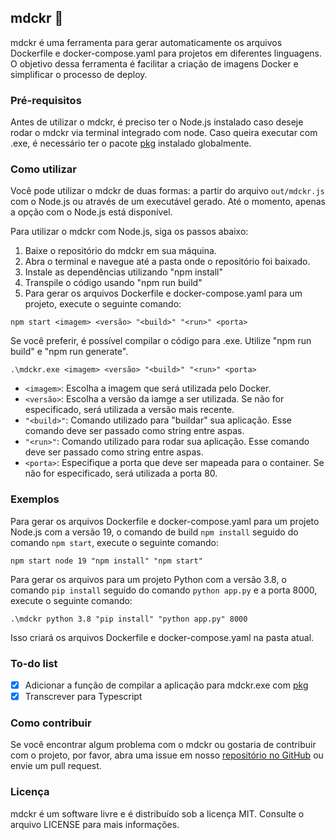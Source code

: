 ## mdckr 🧿

mdckr é uma ferramenta para gerar automaticamente os arquivos Dockerfile e docker-compose.yaml para projetos em diferentes linguagens. O objetivo dessa ferramenta é facilitar a criação de imagens Docker e simplificar o processo de deploy.

### Pré-requisitos

Antes de utilizar o mdckr, é preciso ter o Node.js instalado caso deseje rodar o mdckr via terminal integrado com node. Caso queira executar com .exe, é necessário ter o pacote [pkg](https://www.npmjs.com/package/pkg) instalado globalmente.

### Como utilizar

Você pode utilizar o mdckr de duas formas: a partir do arquivo `out/mdckr.js` com o Node.js ou através de um executável gerado. Até o momento, apenas a opção com o Node.js está disponível.

Para utilizar o mdckr com Node.js, siga os passos abaixo:

1. Baixe o repositório do mdckr em sua máquina.
2. Abra o terminal e navegue até a pasta onde o repositório foi baixado.
3. Instale as dependências utilizando "npm install"
5. Transpile o código usando "npm run build"
6. Para gerar os arquivos Dockerfile e docker-compose.yaml para um projeto, execute o seguinte comando:

```
npm start <imagem> <versão> "<build>" "<run>" <porta>
```

Se você preferir, é possível compilar o código para .exe. Utilize "npm run build" e "npm run generate".

```
.\mdckr.exe <imagem> <versão> "<build>" "<run>" <porta>
```

- `<imagem>`: Escolha a imagem que será utilizada pelo Docker.
- `<versão>`: Escolha a versão da iamge a ser utilizada. Se não for especificado, será utilizada a versão mais recente.
- `"<build>"`: Comando utilizado para "buildar" sua aplicação. Esse comando deve ser passado como string entre aspas.
- `"<run>"`: Comando utilizado para rodar sua aplicação. Esse comando deve ser passado como string entre aspas.
- `<porta>`: Especifique a porta que deve ser mapeada para o container. Se não for especificado, será utilizada a porta 80.

### Exemplos

Para gerar os arquivos Dockerfile e docker-compose.yaml para um projeto Node.js com a versão 19, o comando de build `npm install` seguido do comando `npm start`, execute o seguinte comando:

```
npm start node 19 "npm install" "npm start"
```

Para gerar os arquivos para um projeto Python com a versão 3.8, o comando `pip install` seguido do comando `python app.py` e a porta 8000, execute o seguinte comando:

```
.\mdckr python 3.8 "pip install" "python app.py" 8000
```

Isso criará os arquivos Dockerfile e docker-compose.yaml na pasta atual.

### To-do list

- [x] Adicionar a função de compilar a aplicação para mdckr.exe com [pkg](https://www.npmjs.com/package/pkg)
- [x] Transcrever para Typescript

### Como contribuir

Se você encontrar algum problema com o mdckr ou gostaria de contribuir com o projeto, por favor, abra uma issue em nosso [repositório no GitHub](https://github.com/ofmxtheuuz/mdckr) ou envie um pull request.

### Licença

mdckr é um software livre e é distribuído sob a licença MIT. Consulte o arquivo LICENSE para mais informações.



